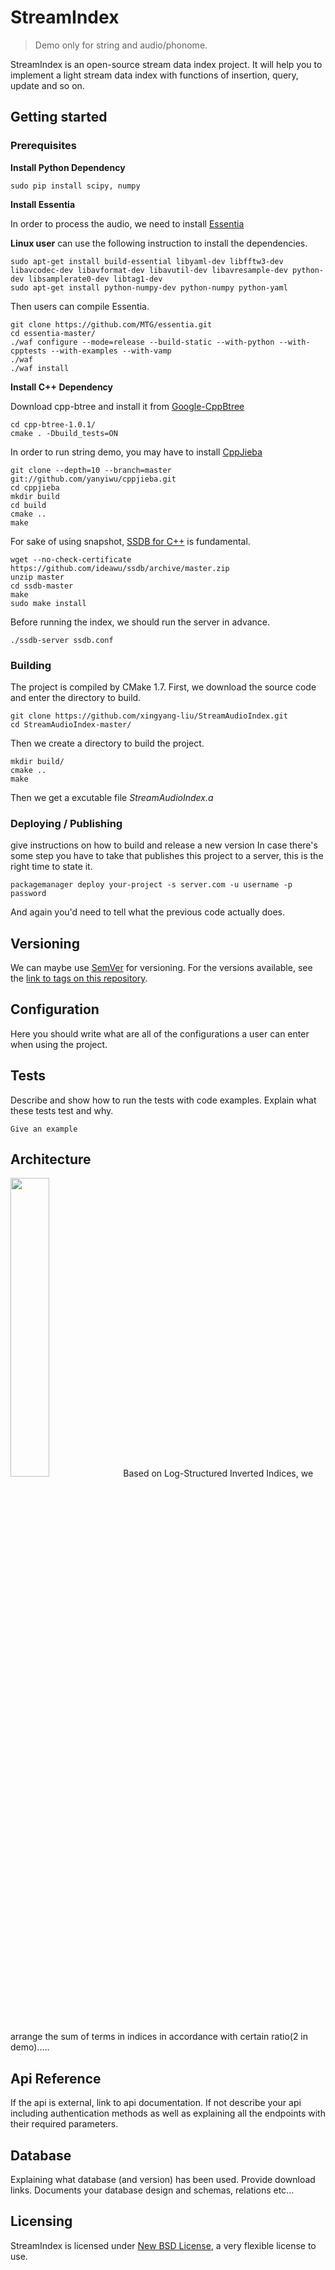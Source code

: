
# StreamIndex
> Demo only for string and audio/phonome.

StreamIndex is an open-source stream data index project. It will help you to implement a light stream data index with functions of insertion, query, update and so on.

## Getting started

### Prerequisites

**Install Python Dependency** 

```shell
sudo pip install scipy, numpy
```
**Install Essentia**

In order to process the audio, we need to install [Essentia](http://essentia.upf.edu/documentation/installing.html)

**Linux user** can use the following instruction to install the dependencies.

```shell
sudo apt-get install build-essential libyaml-dev libfftw3-dev libavcodec-dev libavformat-dev libavutil-dev libavresample-dev python-dev libsamplerate0-dev libtag1-dev
sudo apt-get install python-numpy-dev python-numpy python-yaml
```

Then users can compile Essentia.

```shell
git clone https://github.com/MTG/essentia.git
cd essentia-master/
./waf configure --mode=release --build-static --with-python --with-cpptests --with-examples --with-vamp
./waf
./waf install
```
**Install C++ Dependency**

Download cpp-btree and install it from [Google-CppBtree](https://code.google.com/archive/p/cpp-btree/)

```shell
cd cpp-btree-1.0.1/
cmake . -Dbuild_tests=ON
```

In order to run string demo, you may have to install [CppJieba](https://github.com/yanyiwu/cppjieba)

```shell
git clone --depth=10 --branch=master git://github.com/yanyiwu/cppjieba.git
cd cppjieba
mkdir build
cd build
cmake ..
make
```
For sake of using snapshot, [SSDB for C++](https://github.com/ideawu/ssdb) is fundamental.

```shell
wget --no-check-certificate https://github.com/ideawu/ssdb/archive/master.zipunzip mastercd ssdb-mastermakesudo make install
```
Before running the index, we should run the server in advance.

```shell
./ssdb-server ssdb.conf
```

### Building

The project is compiled by CMake 1.7. First, we download the source code and enter the directory to build.

```shell
git clone https://github.com/xingyang-liu/StreamAudioIndex.git
cd StreamAudioIndex-master/
```
Then we create a directory to build the project.

```shell
mkdir build/
cmake ..
make
```
Then we get a excutable file *StreamAudioIndex.a*

### Deploying / Publishing
give instructions on how to build and release a new version
In case there's some step you have to take that publishes this project to a
server, this is the right time to state it.

```shell
packagemanager deploy your-project -s server.com -u username -p password
```

And again you'd need to tell what the previous code actually does.

## Versioning

We can maybe use [SemVer](http://semver.org/) for versioning. For the versions available, see the [link to tags on this repository](/tags).

## Configuration

Here you should write what are all of the configurations a user can enter when
using the project.

## Tests

Describe and show how to run the tests with code examples.
Explain what these tests test and why.

```shell
Give an example
```

## Architecture
<img src="./image/0001.jpg" width="35%" height="35%">
Based on Log-Structured Inverted Indices, we arrange the sum of terms in indices in accordance with certain ratio(2 in demo).....

## Api Reference

If the api is external, link to api documentation. If not describe your api including authentication methods as well as explaining all the endpoints with their required parameters.

## Database

Explaining what database (and version) has been used. Provide download links.
Documents your database design and schemas, relations etc... 

## Licensing

StreamIndex is licensed under [New BSD License](http://opensource.org/licenses/BSD-3-Clause), a very flexible license to use.
